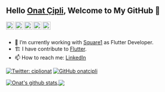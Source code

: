 ## Hello [Onat Çipli](https://onatcipli.github.io), Welcome to My GitHub 👋

<a href="https://tr.linkedin.com/in/onat-%C3%A7ipli">
  <img align="left" alt="Onat's LinkedIn" width="22px" src="https://cdn.jsdelivr.net/npm/simple-icons@v3/icons/linkedin.svg" />
</a>
<a href="https://github.com/onatcipli">
  <img align="left" alt="Onat's Github" width="22px" src="https://cdn.jsdelivr.net/npm/simple-icons@v3/icons/github.svg" />
</a>
<a href="https://medium.com/@ciplionat35">
  <img align="left" alt="Onat's Medium" width="22px" src="https://cdn.jsdelivr.net/npm/simple-icons@v3/icons/medium.svg" />
</a>
<a href="https://stackoverflow.com/users/10685785/cipli-onat">
  <img align="left" alt="Onat's Medium" width="22px" src="https://cdn.jsdelivr.net/npm/simple-icons@v3/icons/stackoverflow.svg" />
</a>
<a href="https://twitter.com/CipliOnat">
  <img align="left" alt="Onat's Twitter" width="22px" src="https://cdn.jsdelivr.net/npm/simple-icons@v3/icons/twitter.svg" />
</a>

<br/>
<br/>



- 🔭 I’m currently working with [Square1](https://www.square1.io/) as Flutter Developer.
- 🏗 I have contribute to [Flutter](https://github.com/flutter/flutter).
- 📫 How to reach me: [LinkedIn](https://tr.linkedin.com/in/onat-%C3%A7ipli)

[![Twitter: ciplionat](https://img.shields.io/twitter/follow/ciplionat?style=social)](https://tr.linkedin.com/in/onat-%C3%A7ipli)
[![GitHub onatcipli](https://img.shields.io/github/followers/onatcipli?label=follow&style=social)](https://github.com/onatcipli)


<a href="https://github.com/onatcipli">
 <img align="center" src="https://github-readme-stats.vercel.app/api?username=onatcipli&show_icons=true&theme=dark&line_height=25&count_private=true&icon_color=00B4AA" alt="Onat's github stats"/>
</a>
<a href="https://github.com/onatcipli">
  <img align="center" src="https://github-readme-stats.vercel.app/api/top-langs/?username=onatcipli&theme=dark&layout=compact" />
</a>
